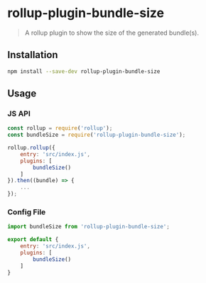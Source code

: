 # rollup-plugin-bundle-size

> A rollup plugin to show the size of the generated bundle(s).

## Installation

```bash
npm install --save-dev rollup-plugin-bundle-size
```

## Usage

### JS API

```js
const rollup = require('rollup');
const bundleSize = require('rollup-plugin-bundle-size');

rollup.rollup({
    entry: 'src/index.js',
    plugins: [
        bundleSize()
    ]
}).then((bundle) => {
    ...
});
```

### Config File

```js
import bundleSize from 'rollup-plugin-bundle-size';

export default {
    entry: 'src/index.js',
    plugins: [
        bundleSize()
    ]
}
```

